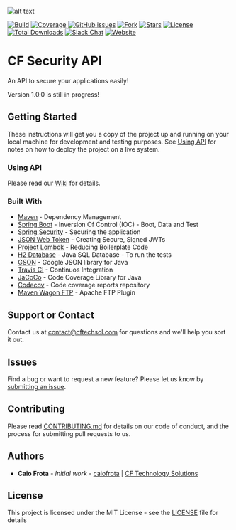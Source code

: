 ![alt text](https://cftechsol.com/wp-content/uploads/2017/12/caiofrota-logo-300x171.png)

[![Build](https://img.shields.io/travis/caiofrota/cf-security-api.svg)](#)
[![Coverage](https://codecov.io/gh/caiofrota/cf-security-api/branch/master/graph/badge.svg)](#)
[![GitHub issues](https://img.shields.io/github/issues/caiofrota/cf-security-api.svg)](https://github.com/caiofrota/cf-security-api/issues)
[![Fork](https://img.shields.io/github/forks/caiofrota/cf-security-api.svg)](#)
[![Stars](https://img.shields.io/github/stars/caiofrota/cf-security-api.svg)](#)
[![License](https://img.shields.io/github/license/caiofrota/cf-security-api.svg)](#)
[![Total Downloads](https://img.shields.io/github/downloads/caiofrota/cf-security-api/total.svg)](https://github.com/caiofrota/cf-security-api/releases)
[![Slack Chat](https://img.shields.io/badge/chat-slack-green.svg)](https://cftechsol.slack.com)
[![Website](https://img.shields.io/badge/website-cftechsol.com-green.svg)](https://cftechsol.com)

# CF Security API

An API to secure your applications easily!

Version 1.0.0 is still in progress!

## Getting Started

These instructions will get you a copy of the project up and running on your local machine for development and testing purposes. See [Using API](#using-api) for notes on how to deploy the project on a live system.

### Using API

Please read our [Wiki](https://github.com/caiofrota/cf-security-api/wiki) for details.

### Built With

* [Maven](https://maven.apache.org/) - Dependency Management
* [Spring Boot](https://projects.spring.io/spring-boot/) - Inversion Of Control (IOC) - Boot, Data and Test
* [Spring Security](https://projects.spring.io/spring-security/) - Securing the application
* [JSON Web Token](https://www.jsonwebtoken.io/) - Creating Secure, Signed JWTs
* [Project Lombok](https://projectlombok.org/) - Reducing Boilerplate Code
* [H2 Database](http://www.h2database.com) - Java SQL Database - To run the tests
* [GSON](https://github.com/google/gson) - Google JSON library for Java
* [Travis CI](https://travis-ci.org/) - Continuos Integration
* [JaCoCo](http://www.eclemma.org/jacoco/) - Code Coverage Library for Java
* [Codecov](https://codecov.io/) - Code coverage reports repository
* [Maven Wagon FTP](http://maven.apache.org/wagon/wagon-providers/wagon-ftp/) - Apache FTP Plugin

## Support or Contact

Contact us at contact@cftechsol.com for questions and we'll help you sort it out.

## Issues

Find a bug or want to request a new feature? Please let us know by [submitting an issue](https://github.com/caiofrota/cf-security-api/issues).

## Contributing

Please read [CONTRIBUTING.md](https://gist.github.com/caiofrota/6e65a17fd3bf100d058cb48dcc780b21) for details on our code of conduct, and the process for submitting pull requests to us.

## Authors

* **Caio Frota** - *Initial work* - [caiofrota](https://github.com/caiofrota) | [CF Technology Solutions](https://cftechsol.com)

## License

This project is licensed under the MIT License - see the [LICENSE](LICENSE) file for details
